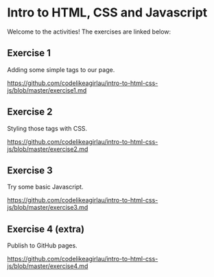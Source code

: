 # Intro to HTML, CSS and Javascript 

Welcome to the activities! The exercises are linked below:

## Exercise 1
Adding some simple tags to our page.

https://github.com/codelikeagirlau/intro-to-html-css-js/blob/master/exercise1.md


## Exercise 2
Styling those tags with CSS.

https://github.com/codelikeagirlau/intro-to-html-css-js/blob/master/exercise2.md


## Exercise 3
Try some basic Javascript. 

https://github.com/codelikeagirlau/intro-to-html-css-js/blob/master/exercise3.md

## Exercise 4 (extra)
Publish to GitHub pages.

https://github.com/codelikeagirlau/intro-to-html-css-js/blob/master/exercise4.md
